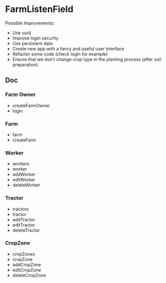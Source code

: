 # FarmListenField

Possible Improvements:
- Use uuid
- Improve login security
- Use persistent data
- Create new app with a fancy and useful user interface
- Refactor some code (check login for example)
- Ensure that we don't change crop type in the planting process (after soil preparation)

## Doc

### Farm Owner
- createFarmOwner
- login
### Farm
- farm
- createFarm
### Worker
- workers
- worker
- addWorker
- editWorker
- deleteWorker
### Tractor
- tractors
- tractor
- addTractor
- editTractor
- deleteTractor
### CropZone
- cropZones
- cropZone
- addCropZone
- editCropZone
- deleteCropZone
